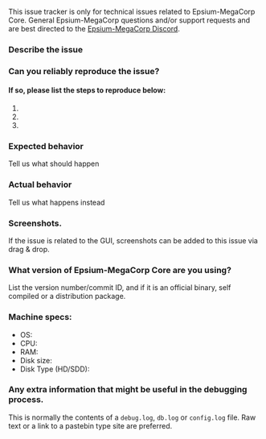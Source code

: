 <!--- Remove this description and sections that do not apply -->

This issue tracker is only for technical issues related to Epsium-MegaCorp Core.
General Epsium-MegaCorp questions and/or support requests and are best directed to the [Epsium-MegaCorp Discord](https://discord.gg/cQP5zKnQvu).

### Describe the issue

### Can you reliably reproduce the issue?
#### If so, please list the steps to reproduce below:
1.
2.
3.

### Expected behavior
Tell us what should happen

### Actual behavior
Tell us what happens instead

### Screenshots.
If the issue is related to the GUI, screenshots can be added to this issue via drag & drop.

### What version of Epsium-MegaCorp Core are you using?
List the version number/commit ID, and if it is an official binary, self compiled or a distribution package.

### Machine specs:
- OS:
- CPU:
- RAM:
- Disk size:
- Disk Type (HD/SDD):

### Any extra information that might be useful in the debugging process.
This is normally the contents of a `debug.log`, `db.log` or `config.log` file. Raw text or a link to a pastebin type site are preferred.
